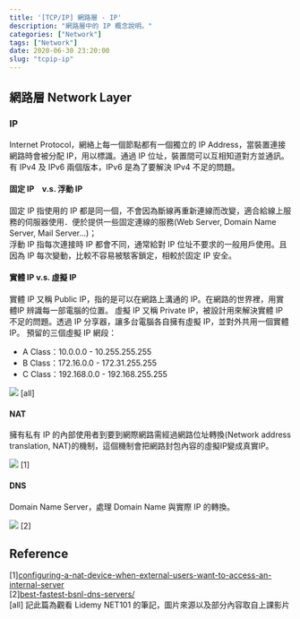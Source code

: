 ```yaml
---
title: '[TCP/IP] 網路層 - IP'
description: "網路層中的 IP 概念說明。"
categories: ["Network"]
tags: ["Network"]
date: 2020-06-30 23:20:00
slug: "tcpip-ip"
---
```

## 網路層 Network Layer

### IP
Internet Protocol，網絡上每一個節點都有一個獨立的 IP Address，當裝置連接網路時會被分配 IP，用以標識。通過 IP 位址，裝置間可以互相知道對方並通訊。  
有 IPv4 及 IPv6 兩個版本，IPv6 是為了要解決 IPv4 不足的問題。
<!--more-->
#### 固定 IP　v.s. 浮動 IP
固定 IP 指使用的 IP 都是同一個，不會因為斷線再重新連線而改變，適合給線上服務的伺服器使用．便於提供一些固定連線的服務(Web Server, Domain Name Server, Mail Server...)；  
浮動 IP 指每次連接時 IP 都會不同，通常給對 IP 位址不要求的一般用戶使用。且因為 IP 每次變動，比較不容易被駭客鎖定，相較於固定 IP 安全。

#### 實體 IP v.s. 虛擬 IP
實體 IP 又稱 Public IP，指的是可以在網路上溝通的 IP。在網路的世界裡，用實體IP 辨識每一部電腦的位置。
虛擬 IP 又稱 Private IP，被設計用來解決實體 IP 不足的問題。透過 IP 分享器，讓多台電腦各自擁有虛擬 IP，並對外共用一個實體 IP。
預留的三個虛擬 IP 網段：
- A Class：10.0.0.0 - 10.255.255.255
- B Class：172.16.0.0 - 172.31.255.255
- C Class：192.168.0.0 - 192.168.255.255

![](https://imgur.com/gRSIi6a.png) [all]

#### NAT
擁有私有 IP 的內部使用者到要到網際網路需經過網路位址轉換(Network address translation, NAT)的機制，這個機制會把網路封包內容的虛擬IP變成真實IP。

![](https://imgur.com/NvK2KsN.png) [1]

#### DNS
Domain Name Server，處理 Domain Name 與實際 IP 的轉換。

![](https://imgur.com/X9ulQwP.png)
[2]

## Reference
[1][configuring-a-nat-device-when-external-users-want-to-access-an-internal-server](https://support.huawei.com/enterprise/en/doc/EDOC1100027155?section=j00e&topicName=configuring-a-nat-device-when-external-users-want-to-access-an-internal-server)  
[2][best-fastest-bsnl-dns-servers/](https://techthatmatter.com/best-fastest-bsnl-dns-servers/)   
[all] 記此篇為觀看 Lidemy NET101 的筆記，圖片來源以及部分內容取自上課影片